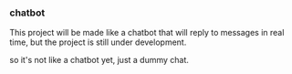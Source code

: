 ### chatbot
This project will be made like a chatbot that will reply to messages in real time, but the project is still under development.

so it's not like a chatbot yet, just a dummy chat.
